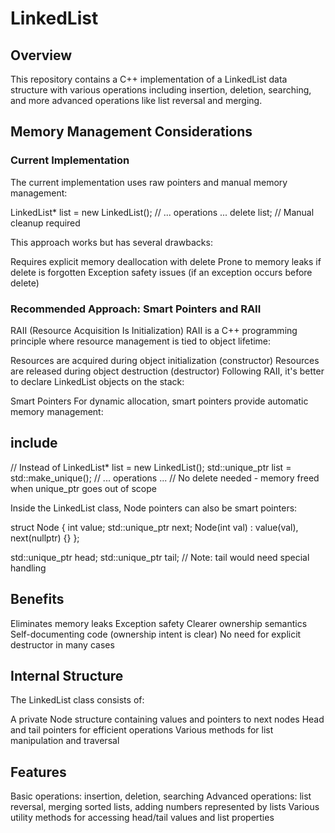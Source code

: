 # LinkedList

## Overview
This repository contains a C++ implementation of a LinkedList data structure with various operations including insertion, deletion, searching, and more advanced operations like list reversal and merging.

## Memory Management Considerations

### Current Implementation
The current implementation uses raw pointers and manual memory management:

LinkedList* list = new LinkedList();
// ... operations ...
delete list; // Manual cleanup required

This approach works but has several drawbacks:

Requires explicit memory deallocation with delete
Prone to memory leaks if delete is forgotten
Exception safety issues (if an exception occurs before delete)

### Recommended Approach: Smart Pointers and RAII

RAII (Resource Acquisition Is Initialization)
RAII is a C++ programming principle where resource management is tied to object lifetime:

Resources are acquired during object initialization (constructor)
Resources are released during object destruction (destructor)
Following RAII, it's better to declare LinkedList objects on the stack:

Smart Pointers
For dynamic allocation, smart pointers provide automatic memory management:

## include <memory>

// Instead of LinkedList* list = new LinkedList();
std::unique_ptr<LinkedList> list = std::make_unique<LinkedList>();
// ... operations ...
// No delete needed - memory freed when unique_ptr goes out of scope

Inside the LinkedList class, Node pointers can also be smart pointers:

struct Node {
    int value;
    std::unique_ptr<Node> next;
    Node(int val) : value(val), next(nullptr) {}
};

std::unique_ptr<Node> head;
std::unique_ptr<Node> tail; // Note: tail would need special handling

## Benefits
Eliminates memory leaks
Exception safety
Clearer ownership semantics
Self-documenting code (ownership intent is clear)
No need for explicit destructor in many cases

## Internal Structure
The LinkedList class consists of:

 A private Node structure containing values and pointers to next nodes
 Head and tail pointers for efficient operations
 Various methods for list manipulation and traversal

## Features
Basic operations: insertion, deletion, searching
Advanced operations: list reversal, merging sorted lists, adding numbers represented by lists
Various utility methods for accessing head/tail values and list properties
